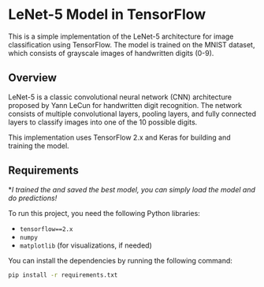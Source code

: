 # LeNet-5 Model in TensorFlow

This is a simple implementation of the LeNet-5 architecture for image classification using TensorFlow. The model is trained on the MNIST dataset, which consists of grayscale images of handwritten digits (0-9).

## Overview

LeNet-5 is a classic convolutional neural network (CNN) architecture proposed by Yann LeCun for handwritten digit recognition. The network consists of multiple convolutional layers, pooling layers, and fully connected layers to classify images into one of the 10 possible digits.

This implementation uses TensorFlow 2.x and Keras for building and training the model.


## Requirements
**I trained the and saved the best model, you can simply load the model and do predictions!*

To run this project, you need the following Python libraries:

- `tensorflow==2.x`
- `numpy`
- `matplotlib` (for visualizations, if needed)

You can install the dependencies by running the following command:

```bash
pip install -r requirements.txt
